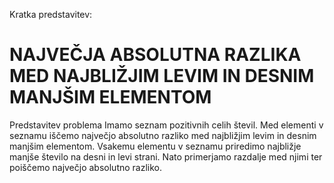 Kratka predstavitev:
# NAJVEČJA ABSOLUTNA RAZLIKA MED NAJBLIŽJIM LEVIM IN DESNIM MANJŠIM ELEMENTOM

Predstavitev problema
Imamo seznam pozitivnih celih števil. Med elementi v seznamu iščemo največjo absolutno razliko med najbližjim levim in desnim manjšim elementom. 
Vsakemu elementu v seznamu priredimo najbližje manjše število na desni in levi strani. Nato primerjamo razdalje med njimi ter poiščemo največjo absolutno razliko.

